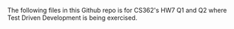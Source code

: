 The following files in this Github repo is for CS362's HW7 Q1 and Q2 where Test Driven Development is being exercised.
